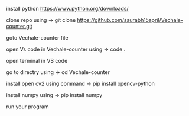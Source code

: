 install python https://www.python.org/downloads/

clone repo using ->  git clone https://github.com/saurabh15april/Vechale-counter.git

goto Vechale-counter file 

open Vs code in Vechale-counter using -> code .

open terminal in VS code 

go to directry using -> cd Vechale-counter

install open cv2 using command -> pip install opencv-python

install numpy using -> pip install numpy

run your program 
